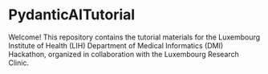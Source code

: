 # PydanticAITutorial
Welcome! This repository contains the tutorial materials for the Luxembourg Institute of Health (LIH) Department of Medical Informatics (DMI) Hackathon, organized in collaboration with the Luxembourg Research Clinic.
